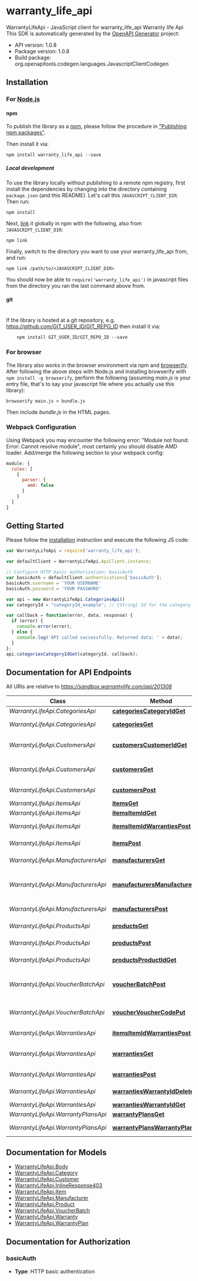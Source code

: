 # warranty_life_api

WarrantyLifeApi - JavaScript client for warranty_life_api
Warranty life Api
This SDK is automatically generated by the [OpenAPI Generator](https://openapi-generator.tech) project:

- API version: 1.0.8
- Package version: 1.0.8
- Build package: org.openapitools.codegen.languages.JavascriptClientCodegen

## Installation

### For [Node.js](https://nodejs.org/)

#### npm

To publish the library as a [npm](https://www.npmjs.com/),
please follow the procedure in ["Publishing npm packages"](https://docs.npmjs.com/getting-started/publishing-npm-packages).

Then install it via:

```shell
npm install warranty_life_api --save
```

##### Local development

To use the library locally without publishing to a remote npm registry, first install the dependencies by changing 
into the directory containing `package.json` (and this README). Let's call this `JAVASCRIPT_CLIENT_DIR`. Then run:

```shell
npm install
```

Next, [link](https://docs.npmjs.com/cli/link) it globally in npm with the following, also from `JAVASCRIPT_CLIENT_DIR`:

```shell
npm link
```

Finally, switch to the directory you want to use your warranty_life_api from, and run:

```shell
npm link /path/to/<JAVASCRIPT_CLIENT_DIR>
```

You should now be able to `require('warranty_life_api')` in javascript files from the directory you ran the last 
command above from.

#### git
#
If the library is hosted at a git repository, e.g.
https://github.com/GIT_USER_ID/GIT_REPO_ID
then install it via:

```shell
    npm install GIT_USER_ID/GIT_REPO_ID --save
```

### For browser

The library also works in the browser environment via npm and [browserify](http://browserify.org/). After following
the above steps with Node.js and installing browserify with `npm install -g browserify`,
perform the following (assuming *main.js* is your entry file, that's to say your javascript file where you actually 
use this library):

```shell
browserify main.js > bundle.js
```

Then include *bundle.js* in the HTML pages.

### Webpack Configuration

Using Webpack you may encounter the following error: "Module not found: Error:
Cannot resolve module", most certainly you should disable AMD loader. Add/merge
the following section to your webpack config:

```javascript
module: {
  rules: [
    {
      parser: {
        amd: false
      }
    }
  ]
}
```

## Getting Started

Please follow the [installation](#installation) instruction and execute the following JS code:

```javascript
var WarrantyLifeApi = require('warranty_life_api');

var defaultClient = WarrantyLifeApi.ApiClient.instance;

// Configure HTTP basic authorization: basicAuth
var basicAuth = defaultClient.authentications['basicAuth'];
basicAuth.username = 'YOUR USERNAME'
basicAuth.password = 'YOUR PASSWORD'

var api = new WarrantyLifeApi.CategoriesApi()
var categoryId = "categoryId_example"; // {String} Id for the category you would like to retrieve

var callback = function(error, data, response) {
  if (error) {
    console.error(error);
  } else {
    console.log('API called successfully. Returned data: ' + data);
  }
};
api.categoriesCategoryIdGet(categoryId, callback);

```

## Documentation for API Endpoints

All URIs are relative to *https://sandbox.warrantylife.com/api/201308*

Class | Method | HTTP request | Description
------------ | ------------- | ------------- | -------------
*WarrantyLifeApi.CategoriesApi* | [**categoriesCategoryIdGet**](docs/CategoriesApi.md#categoriesCategoryIdGet) | **GET** /categories/{categoryId} | 
*WarrantyLifeApi.CategoriesApi* | [**categoriesGet**](docs/CategoriesApi.md#categoriesGet) | **GET** /categories | List of all categories
*WarrantyLifeApi.CustomersApi* | [**customersCustomerIdGet**](docs/CustomersApi.md#customersCustomerIdGet) | **GET** /customers/{customerId} | get customer by customer id
*WarrantyLifeApi.CustomersApi* | [**customersGet**](docs/CustomersApi.md#customersGet) | **GET** /customers | get a customer by refId
*WarrantyLifeApi.CustomersApi* | [**customersPost**](docs/CustomersApi.md#customersPost) | **POST** /customers | Add a new customer
*WarrantyLifeApi.ItemsApi* | [**itemsGet**](docs/ItemsApi.md#itemsGet) | **GET** /items | get an item
*WarrantyLifeApi.ItemsApi* | [**itemsItemIdGet**](docs/ItemsApi.md#itemsItemIdGet) | **GET** /items/{itemId} | get an item
*WarrantyLifeApi.ItemsApi* | [**itemsItemIdWarrantiesPost**](docs/ItemsApi.md#itemsItemIdWarrantiesPost) | **POST** /items/{itemId}/warranties | create warranty
*WarrantyLifeApi.ItemsApi* | [**itemsPost**](docs/ItemsApi.md#itemsPost) | **POST** /items | create new item
*WarrantyLifeApi.ManufacturersApi* | [**manufacturersGet**](docs/ManufacturersApi.md#manufacturersGet) | **GET** /manufacturers | get list of manufacturers
*WarrantyLifeApi.ManufacturersApi* | [**manufacturersManufacturerIdGet**](docs/ManufacturersApi.md#manufacturersManufacturerIdGet) | **GET** /manufacturers/{manufacturerId} | specific manufacturer from warranty life id
*WarrantyLifeApi.ManufacturersApi* | [**manufacturersPost**](docs/ManufacturersApi.md#manufacturersPost) | **POST** /manufacturers | create new manufacturer
*WarrantyLifeApi.ProductsApi* | [**productsGet**](docs/ProductsApi.md#productsGet) | **GET** /products | get a list of products
*WarrantyLifeApi.ProductsApi* | [**productsPost**](docs/ProductsApi.md#productsPost) | **POST** /products | create new product
*WarrantyLifeApi.ProductsApi* | [**productsProductIdGet**](docs/ProductsApi.md#productsProductIdGet) | **GET** /products/{productId} | get a single product by id
*WarrantyLifeApi.VoucherBatchApi* | [**voucherBatchPost**](docs/VoucherBatchApi.md#voucherBatchPost) | **POST** /voucher-batch | create a bunch of vouchers for warranties
*WarrantyLifeApi.VoucherBatchApi* | [**voucherVoucherCodePut**](docs/VoucherBatchApi.md#voucherVoucherCodePut) | **PUT** /voucher/{voucherCode} | issue a warranty from the batch
*WarrantyLifeApi.WarrantiesApi* | [**itemsItemIdWarrantiesPost**](docs/WarrantiesApi.md#itemsItemIdWarrantiesPost) | **POST** /items/{itemId}/warranties | create warranty
*WarrantyLifeApi.WarrantiesApi* | [**warrantiesGet**](docs/WarrantiesApi.md#warrantiesGet) | **GET** /warranties | get warranty by query params
*WarrantyLifeApi.WarrantiesApi* | [**warrantiesPost**](docs/WarrantiesApi.md#warrantiesPost) | **POST** /warranties | create warranty
*WarrantyLifeApi.WarrantiesApi* | [**warrantiesWarrantyIdDelete**](docs/WarrantiesApi.md#warrantiesWarrantyIdDelete) | **DELETE** /warranties/{warrantyId} | delete an item
*WarrantyLifeApi.WarrantiesApi* | [**warrantiesWarrantyIdGet**](docs/WarrantiesApi.md#warrantiesWarrantyIdGet) | **GET** /warranties/{warrantyId} | get an item
*WarrantyLifeApi.WarrantyPlansApi* | [**warrantyPlansGet**](docs/WarrantyPlansApi.md#warrantyPlansGet) | **GET** /warranty-plans | 
*WarrantyLifeApi.WarrantyPlansApi* | [**warrantyPlansWarrantyPlanIdGet**](docs/WarrantyPlansApi.md#warrantyPlansWarrantyPlanIdGet) | **GET** /warranty-plans/{warrantyPlanId} | 


## Documentation for Models

 - [WarrantyLifeApi.Body](docs/Body.md)
 - [WarrantyLifeApi.Category](docs/Category.md)
 - [WarrantyLifeApi.Customer](docs/Customer.md)
 - [WarrantyLifeApi.InlineResponse403](docs/InlineResponse403.md)
 - [WarrantyLifeApi.Item](docs/Item.md)
 - [WarrantyLifeApi.Manufacturer](docs/Manufacturer.md)
 - [WarrantyLifeApi.Product](docs/Product.md)
 - [WarrantyLifeApi.VoucherBatch](docs/VoucherBatch.md)
 - [WarrantyLifeApi.Warranty](docs/Warranty.md)
 - [WarrantyLifeApi.WarrantyPlan](docs/WarrantyPlan.md)


## Documentation for Authorization


### basicAuth

- **Type**: HTTP basic authentication

